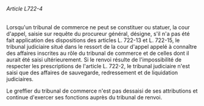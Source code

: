 ###### Article L722-4

Lorsqu'un tribunal de commerce ne peut se constituer ou statuer, la cour d'appel, saisie sur requête du procureur général, désigne, s'il n'a pas été fait application des dispositions des articles L. 722-13 et L. 722-15, le tribunal judiciaire situé dans le ressort de la cour d'appel appelé à connaître des affaires inscrites au rôle du tribunal de commerce et de celles dont il aurait été saisi ultérieurement. Si le renvoi résulte de l'impossibilité de respecter les prescriptions de l'article L. 722-2, le tribunal judiciaire n'est saisi que des affaires de sauvegarde, redressement et de liquidation judiciaires.

Le greffier du tribunal de commerce n'est pas dessaisi de ses attributions et continue d'exercer ses fonctions auprès du tribunal de renvoi.

